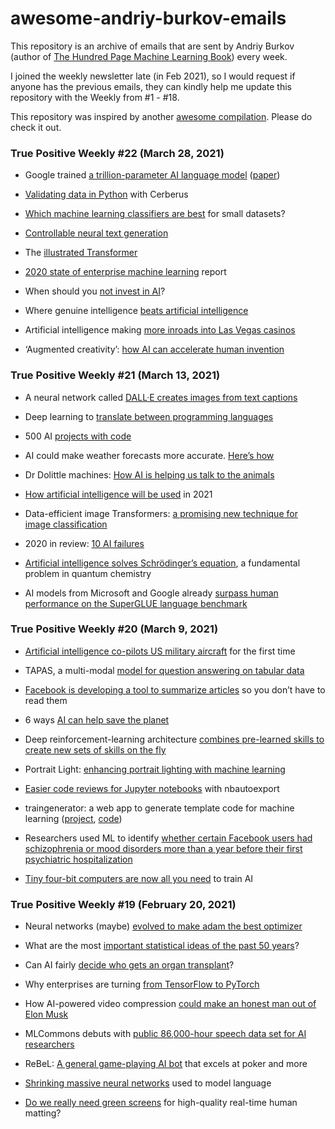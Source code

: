 # awesome-andriy-burkov-emails
This repository is an archive of emails that are sent by Andriy Burkov (author of [The Hundred Page Machine Learning Book](http://themlbook.com/)) every week.
	
I joined the weekly newsletter late (in Feb 2021), so I would request if anyone has the previous emails, they can kindly help me update this repository with the Weekly from \#1 - \#18. </br>

This repository was inspired by another [awesome compilation](https://github.com/sourabh-joshi/awesome-quincy-larson-emails). Please do check it out.

    
### True Positive Weekly #22 (March 28, 2021)    
* Google trained [a trillion-parameter AI language model](https://venturebeat.com/2021/01/12/google-trained-a-trillion-parameter-ai-language-model/) ([paper](https://arxiv.org/abs/2101.03961))

* [Validating data in Python](https://hector.dev/2020/12/29/validating-data-in-python-with-cerberus) with Cerberus

* [Which machine learning classifiers are best](https://www.data-cowboys.com/blog/which-machine-learning-classifiers-are-best-for-small-datasets) for small datasets?

* [Controllable neural text generation](https://lilianweng.github.io/lil-log/2021/01/02/controllable-neural-text-generation.html)

* The [illustrated Transformer](http://jalammar.github.io/illustrated-transformer/)

* [2020 state of enterprise machine learning](https://algorithmia.com/state-of-ml) report

* When should you [not invest in AI](https://www.entrepreneur.com/article/359803)?

* Where genuine intelligence [beats artificial intelligence](https://seekingalpha.com/article/4398004-where-genuine-intelligence-beats-artificial-intelligence)

* Artificial intelligence making [more inroads into Las Vegas casinos](https://www.reviewjournal.com/business/conventions/ces/artificial-intelligence-making-more-inroads-into-las-vegas-casinos-2249860/)

* ‘Augmented creativity’: [how AI can accelerate human invention](https://venturebeat.com/2021/01/07/why-we-need-augmented-creativity-to-reignite-growth-in-2021/)



### True Positive Weekly #21 (March 13, 2021)
* A neural network called [DALL·E creates images from text captions](https://openai.com/blog/dall-e/)

* Deep learning to [translate between programming languages](https://ai.facebook.com/blog/deep-learning-to-translate-between-programming-languages/)

* 500 AI [projects with code](https://github.com/ashishpatel26/500-AI-Machine-learning-Deep-learning-Computer-vision-NLP-Projects-with-code)

* AI could make weather forecasts more accurate. [Here’s how](https://www.weforum.org/agenda/2021/01/ai-could-mine-the-past-for-faster-better-weather-forecasts)

* Dr Dolittle machines: [How AI is helping us talk to the animals](https://www.newscientist.com/article/mg24833133-500-dr-dolittle-machines-how-ai-is-helping-us-talk-to-the-animals/)

* [How artificial intelligence will be used](https://techcrunch.com/2020/12/31/how-artificial-intelligence-will-be-used-in-2021/) in 2021

* Data-efficient image Transformers: [a promising new technique for image classification](https://ai.facebook.com/blog/data-efficient-image-transformers-a-promising-new-technique-for-image-classification)

* 2020 in review: [10 AI failures](https://syncedreview.com/2021/01/01/2020-in-review-10-ai-failures/)

* [Artificial intelligence solves Schrödinger’s equation](https://scitechdaily.com/artificial-intelligence-solves-schrodingers-equation-a-fundamental-problem-in-quantum-chemistry/), a fundamental problem in quantum chemistry

* AI models from Microsoft and Google already [surpass human performance on the SuperGLUE language benchmark](https://venturebeat.com/2021/01/06/ai-models-from-microsoft-and-google-already-surpass-human-performance-on-the-superglue-language-benchmark/)



### True Positive Weekly #20 (March 9, 2021)
* [Artificial intelligence co-pilots US military aircraft](https://edition.cnn.com/2020/12/16/politics/air-force-flight-artificial-intelligence/index.html) for the first time

* TAPAS, a multi-modal [model for question answering on tabular data](https://huggingface.co/google/tapas-base-finetuned-wtq)

* [Facebook is developing a tool to summarize articles](https://www.buzzfeednews.com/article/ryanmac/facebook-news-article-summary-tools-brain-reader) so you don’t have to read them

* 6 ways [AI can help save the planet](https://www.raconteur.net/sustainability/ai-save-planet/)

* Deep reinforcement-learning architecture [combines pre-learned skills to create new sets of skills on the fly](https://techxplore.com/news/2020-12-deep-reinforcement-learning-architecture-combines-pre-learned.html)

* Portrait Light: [enhancing portrait lighting with machine learning](https://ai.googleblog.com/2020/12/portrait-light-enhancing-portrait.html)

* [Easier code reviews for Jupyter notebooks](https://www.drivendata.co/blog/nbautoexport-jupyter-code-review/) with nbautoexport

* traingenerator: a web app to generate template code for machine learning ([project](https://traingenerator.jrieke.com/), [code](https://github.com/jrieke/traingenerator))

* Researchers used ML to identify [whether certain Facebook users had schizophrenia or mood disorders more than a year before their first psychiatric hospitalization](https://www.nature.com/articles/s41537-020-00125-0)

* [Tiny four-bit computers are now all you need](https://www.technologyreview.com/2020/12/11/1014102/ai-trains-on-4-bit-computers/) to train AI

    

### True Positive Weekly #19 (February 20, 2021)

* Neural networks (maybe) [evolved to make adam the best optimizer](https://parameterfree.com/2020/12/06/neural-network-maybe-evolved-to-make-adam-the-best-optimizer/)

* What are the most [important statistical ideas of the past 50 years](https://arxiv.org/abs/2012.00174)?

* Can AI fairly [decide who gets an organ transplant](https://hbr.org/2020/12/can-ai-fairly-decide-who-gets-an-organ-transplant)?

* Why enterprises are turning [from TensorFlow to PyTorch](https://www.infoworld.com/article/3597904/why-enterprises-are-turning-from-tensorflow-to-pytorch.html)

* How AI-powered video compression [could make an honest man out of Elon Musk](https://thenextweb.com/neural/2020/12/02/how-ai-powered-video-compression-could-make-an-honest-man-out-of-elon-musk/)

* MLCommons debuts with [public 86,000-hour speech data set for AI researchers](https://thenextweb.com/neural/2020/12/02/how-ai-powered-video-compression-could-make-an-honest-man-out-of-elon-musk/)

* ReBeL: [A general game-playing AI bot](https://techcrunch.com/2020/12/03/mlcommons-debuts-first-public-database-for-ai-researchers-with-86000-hours-of-speech/) that excels at poker and more

* [Shrinking massive neural networks](https://ai.facebook.com/blog/rebel-a-general-game-playing-ai-bot-that-excels-at-poker-and-more/) used to model language 

* [Do we really need green screens](https://news.mit.edu/2020/neural-model-language-1201) for high-quality real-time human matting?
